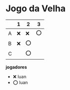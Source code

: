 # Jogo da Velha

|   | 1 | 2 | 3 |
|---|---|---|---|
| A | ❌| ❌ | ⭕ |
| B | ❌| ⭕ |   |
| C |   | ⭕ |   |

**jogadores**

- ❌ luan 
- ⭕ luan